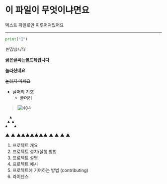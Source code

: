 # 이 파일이 무엇이냐면요
텍스트 파일로만 이루어져있어요
***

```python
print("🐥")
```

*반갑습니다*

**굵은글씨는볼드체입니다**


__놀라셨네요__

~~놀라지 마세요~~

* 글머리 기호
  - 글머리
> <Image src = {img01} alt = "404"/>

      ▲
     ▲ ▲
    ▲   ▲
   ▲     ▲
  ▲▲▲▲▲▲▲
 ▲       ▲
▲         ▲

1. 프로젝트 개요
2. 프로젝트 설치/실행 방법
3. 프로젝트 설명
4. 프로젝트 예시
5. 프로젝트에 기여하는 방법 (contributing)
6. 라이센스
